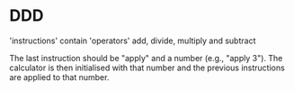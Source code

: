 # DDD
'instructions' contain 'operators'
    add, divide, multiply and subtract

The last instruction should be "apply" and a number (e.g., "apply 3"). The calculator is then initialised with that number and the previous instructions are applied to that number.

